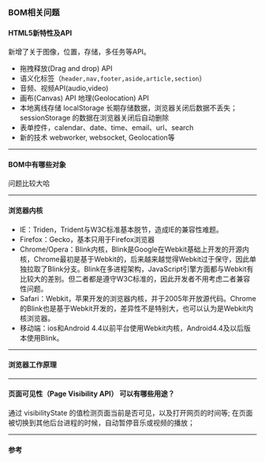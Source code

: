 ### BOM相关问题

#### HTML5新特性及API

新增了关于图像，位置，存储，多任务等API。

* 拖拽释放(Drag and drop) API   
* 语义化标签（`header,nav,footer,aside,article,section`）  
* 音频、视频API(audio,video)  
* 画布(Canvas) API  地理(Geolocation) API  
* 本地离线存储   localStorage 长期存储数据，浏览器关闭后数据不丢失；  sessionStorage 的数据在浏览器关闭后自动删除 
* 表单控件，calendar、date、time、email、url、search    
* 新的技术 webworker, websocket, Geolocation等



---

#### BOM中有哪些对象

问题比较大哈

---

#### 浏览器内核

- IE：Triden，Trident与W3C标准基本脱节，造成IE的兼容性难题。
- Firefox：Gecko，基本只用于Firefox浏览器
- Chrome/Opera：Blink内核，Blink是Google在Webkit基础上开发的开源内核，Chrome最初是基于Webkit的，后来越来越觉得Webkit过于保守，因此单独拉取了Blink分支。Blink在多进程架构，JavaScript引擎方面都与Webkit有比较大的差别。但二者都是遵守W3C标准的，因此开发者不用考虑二者兼容性问题。
- Safari：Webkit，苹果开发的浏览器内核，并于2005年开放源代码。Chrome的Blink也是基于Webkit开发的，差异性不是特别大，也可以认为是Webkit内核浏览器。
- 移动端：ios和Android 4.4以前平台使用Webkit内核，Android4.4及以后版本使用Blink。

---

#### 浏览器工作原理



---

#### 页面可见性（Page Visibility API） 可以有哪些用途？

  通过 visibilityState 的值检测页面当前是否可见，以及打开网页的时间等;
  在页面被切换到其他后台进程的时候，自动暂停音乐或视频的播放；



---

#### 参考

[^1]: https://github.com/markyun/My-blog/tree/master/Front-end-Developer-Questions/Questions-and-Answers

